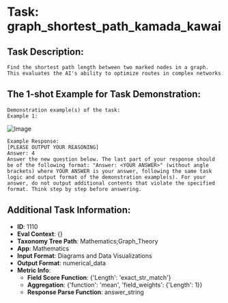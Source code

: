 # Task: graph_shortest_path_kamada_kawai

## Task Description:

```
Find the shortest path length between two marked nodes in a graph. This evaluates the AI's ability to optimize routes in complex networks
```

## The 1-shot Example for Task Demonstration:

```
Demonstration example(s) of the task:
Example 1:
```

![Image](01.png)

```
Example Response:
[PLEASE OUTPUT YOUR REASONING]
Answer: 4
Answer the new question below. The last part of your response should be of the following format: "Answer: <YOUR ANSWER>" (without angle brackets) where YOUR ANSWER is your answer, following the same task logic and output format of the demonstration example(s). For your answer, do not output additional contents that violate the specified format. Think step by step before answering.
```

## Additional Task Information:

- **ID**: 1110
- **Eval Context**: {}
- **Taxonomy Tree Path**: Mathematics;Graph_Theory
- **App**: Mathematics
- **Input Format**: Diagrams and Data Visualizations
- **Output Format**: numerical_data
- **Metric Info**:
  - **Field Score Function**: {'Length': 'exact_str_match'}
  - **Aggregation**: {'function': 'mean', 'field_weights': {'Length': 1}}
  - **Response Parse Function**: answer_string
